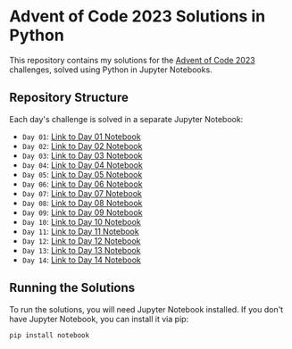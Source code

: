 # Advent of Code 2023 Solutions in Python

This repository contains my solutions for the [Advent of Code 2023](https://adventofcode.com/2023) challenges, solved using Python in Jupyter Notebooks.

## Repository Structure

Each day's challenge is solved in a separate Jupyter Notebook:

- `Day 01`: [Link to Day 01 Notebook](day_01/day1.ipynb)
- `Day 02`: [Link to Day 02 Notebook](day_02/day2.ipynb)
- `Day 03`: [Link to Day 03 Notebook](day_03/day3.ipynb)
- `Day 04`: [Link to Day 04 Notebook](day_04/day4.ipynb)
- `Day 05`: [Link to Day 05 Notebook](day_05/day5.ipynb)
- `Day 06`: [Link to Day 06 Notebook](day_06/day6.ipynb)
- `Day 07`: [Link to Day 07 Notebook](day_07/day7.ipynb)
- `Day 08`: [Link to Day 08 Notebook](day_08/day8.ipynb)
- `Day 09`: [Link to Day 09 Notebook](day_09/day9.ipynb)
- `Day 10`: [Link to Day 10 Notebook](day_10/day10.ipynb)
- `Day 11`: [Link to Day 11 Notebook](day_11/day11.ipynb)
- `Day 12`: [Link to Day 12 Notebook](day_12/day12.ipynb)
- `Day 13`: [Link to Day 13 Notebook](day_13/day13.ipynb)
- `Day 14`: [Link to Day 14 Notebook](day_14/day14.ipynb)

## Running the Solutions

To run the solutions, you will need Jupyter Notebook installed. If you don't have Jupyter Notebook, you can install it via pip:

```bash
pip install notebook
